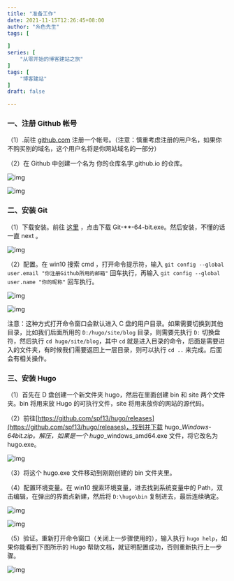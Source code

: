 ```yaml
---
title: "准备工作"
date: 2021-11-15T12:26:45+08:00
author: "糸色先生"
tags: [
    
]
series: [
    "从零开始的博客建站之旅"
]
tags: [
    "博客建站"
]
draft: false

---
```


### 一、注册 Github 帐号

（1）.前往 [github.com](https://github.com/) 注册一个帐号。（注意：慎重考虑注册的用户名，如果你不购买别的域名，这个用户名将是你网站域名的一部分）

（2）在 Github 中创建一个名为 你的仓库名字.github.io 的仓库。

![img](https://cdn.jsdelivr.net/gh/lzxqaq/jsdelivr@master/image/2021-11-15/-2.png)

![img](https://cdn.jsdelivr.net/gh/lzxqaq/jsdelivr@master/image/2021-11-15/-1.png)

### 二、安装 Git

（1）下载安装。前往 <a href="https://git-scm.com/download/win" target="_blank">这里</a> ，点击下载 Git-**-64-bit.exe。然后安装，不懂的话一直 next 。

![img](https://cdn.jsdelivr.net/gh/lzxqaq/jsdelivr@master/image/2021-11-15/0.png)

（2）配置。在 win10 搜索 cmd ，打开命令提示符，输入 `git config --global user.email "你注册Github所用的邮箱"` 回车执行，再输入 `git config --global user.name "你的昵称"` 回车执行。

![img](https://cdn.jsdelivr.net/gh/lzxqaq/jsdelivr@master/image/2021-11-15/1.png)

![img](https://cdn.jsdelivr.net/gh/lzxqaq/jsdelivr@master/image/2021-11-15/2.png)

注意：这种方式打开命令窗口会默认进入 C 盘的用户目录。如果需要切换到其他目录，比如我们后面所用的 `D:/hugo/site/blog` 目录，则需要先执行 `D:` 切换盘符，然后执行 `cd hugo/site/blog`，其中 `cd` 就是进入目录的命令，后面是需要进入的文件夹，有时候我们需要返回上一层目录，则可以执行 `cd ..` 来完成。后面会有相关操作。

### 三、安装 Hugo

（1）首先在 D 盘创建一个新文件夹 hugo，然后在里面创建 bin 和 site 两个文件夹。bin 将用来放 Hugo 的可执行文件，site 将用来放你的网站的源代码。

（2）前往[https://github.com/spf13/hugo/releases](https://github.com/spf13/hugo/releases)，找到并下载 hugo_*_Windows-64bit.zip。解压，如果是一个 hugo_*_windows_amd64.exe 文件，将它改名为 hugo.exe。

![img](https://cdn.jsdelivr.net/gh/lzxqaq/jsdelivr@master/image/2021-11-15/3.png)

（3）将这个 hugo.exe 文件移动到刚刚创建的 bin 文件夹里。

（4）配置环境变量。在 win10 搜索环境变量，进去找到系统变量中的 Path，双击编辑，在弹出的界面点新建，然后将 `D:\hugo\bin` 复制进去，最后连续确定。

![img](https://cdn.jsdelivr.net/gh/lzxqaq/jsdelivr@master/image/2021-11-15/4.png)

![img](https://cdn.jsdelivr.net/gh/lzxqaq/jsdelivr@master/image/2021-11-15/5.png)

（5）验证。重新打开命令窗口（关闭上一步骤使用的），输入执行 `hugo help`，如果你能看到下图所示的 Hugo 帮助文档，就证明配置成功，否则重新执行上一步骤。

![img](https://cdn.jsdelivr.net/gh/lzxqaq/jsdelivr@master/image/2021-11-15/6.png)
